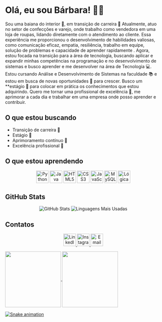 # Olá, eu sou   Bárbara! 👩‍💻

Sou uma baiana do interior 🌵, em transição de carreira 🔄 Atualmente, atuo no setor de confecções e varejo, onde trabalho como vendedora em uma loja de roupas, lidando diretamente com o atendimento ao cliente. Essa experiência me proporcionou o desenvolvimento de habilidades valiosas, como comunicação eficaz, empatia, resiliência, trabalho em equipe, solução de problemas e capacidade de aprender rapidamente . Agora, estou focada na transição para a área de tecnologia, buscando aplicar e expandir minhas competências na programação e no desenvolvimento de sistemas e busco aprender e me desenvolver na área de Tecnologia 💻. Estou cursando Análise e Desenvolvimento de Sistemas na faculdade 📚 e estou em busca de novas oportunidades 🚀 para crescer. Busco um **estágio 📑 para colocar em prática os conhecimentos que estou adquirindo. Quero me tornar uma profissional de excelência 🌟, me aprimorar a cada dia e trabalhar em uma empresa onde posso aprender e contribuir.

## O que estou buscando

- Transição de carreira 🔄
- Estágio 📑
- Aprimoramento contínuo 🔧
- Excelência profissional 🌟

## O que estou aprendendo

<p align="center">
  <img src="https://img.shields.io/badge/-Python-black?style=flat-square&logo=python&logoColor=yellow" alt="Python" height="40">
<img src="https://img.shields.io/badge/-Java-007396?style=flat-square&logo=java&logoColor=white&labelColor=FFB81C" alt="Java" height="40">
  <img src="https://img.shields.io/badge/-HTML5-orange?style=flat-square&logo=html5&logoColor=white" alt="HTML5" height="40">
  <img src="https://img.shields.io/badge/-CSS3-blue?style=flat-square&logo=css3&logoColor=white" alt="CSS3" height="40">
  <img src="https://img.shields.io/badge/-JavaScript-yellow?style=flat-square&logo=javascript&logoColor=white" alt="JavaScript" height="40">
  <img src="https://img.shields.io/badge/-MySQL-blue?style=flat-square&logo=mysql&logoColor=white" alt="MySQL" height="40">
  <img src="https://img.shields.io/badge/-L%C3%B3gica%20de%20Programação-blueviolet?style=flat-square&logo=python&logoColor=white" alt="Lógica de Programação" height="40">
</p>

## GitHub Stats

<p align="center">
  <img src="https://github-readme-stats.vercel.app/api?username=barbarabastossantos&show_icons=true&theme=radical" alt="GitHub Stats">
  <img src="https://github-readme-stats.vercel.app/api/top-langs/?username=barbarabastossantos&layout=compact&theme=radical" alt="Linguagens Mais Usadas">
</p>

## Contatos

<p align="center">
  <a href="https://www.linkedin.com/in/barbara-dos-santos-bastos-0080571b6">
    <img src="https://img.shields.io/badge/-LinkedIn-blue?style=flat-square&logo=linkedin&logoColor=white" alt="LinkedIn" height="40">
  </a>
  <a href="https://www.instagram.com/barbara_s_bastos">
    <img src="https://img.shields.io/badge/-Instagram-pink?style=flat-square&logo=instagram&logoColor=white" alt="Instagram" height="40">
  </a>
  <a href="mailto:barbara.bastos1995@gmail.com">
    <img src="https://img.shields.io/badge/-Email-red?style=flat-square&logo=gmail&logoColor=white" alt="Email" height="40">
  </a>
</p>

<div>
  <a href="https://github.com/barbarabastossantos">
  <img height="180em"  align="center" src="https://github-readme-stats.vercel.app/api?username=barbarabastossantos&show_icons=true&theme=react&include_all_commits=true&count_private=true"/>
  <img height="180em"  align="center" src="https://github-readme-stats.vercel.app/api/top-langs/?username=barbarabastossantos&layout=compact&langs_count=7&theme=react"/>
  
![Snake animation](https://github.com/barbarabastossantos/barbarabastossantos/blob/output/github-contribution-grid-snake.svg)
